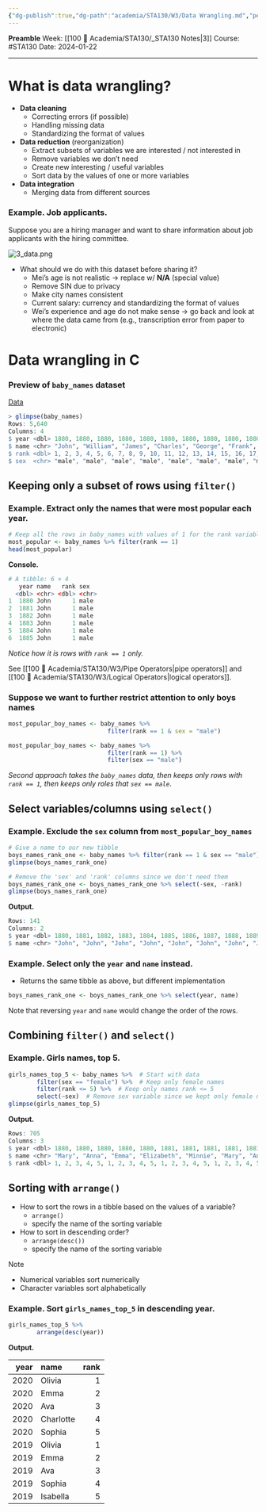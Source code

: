 ```yaml
---
{"dg-publish":true,"dg-path":"academia/STA130/W3/Data Wrangling.md","permalink":"/academia/sta-130/w3/data-wrangling/","created":"2024-01-22T13:55:20.997-05:00","updated":"2024-01-23T19:02:10.915-05:00"}
---
```


**Preamble**
Week: [[100 📒 Academia/STA130/_STA130 Notes\|3]]
Course: #STA130
Date: 2024-01-22

---
# What is data wrangling?

- **Data cleaning**
	- Correcting errors (if possible)
	- Handling missing data
	- Standardizing the format of values
- **Data reduction** (reorganization)
	- Extract subsets of variables we are interested / not interested in
	- Remove variables we don’t need
	- Create new interesting / useful variables
	- Sort data by the values of one or more variables
- **Data integration**
	- Merging data from different sources

### Example. Job applicants.
Suppose you are a hiring manager and want to share information about job applicants with the hiring committee.

![3_data.png](/img/user/Files/STA130/3_data.png)

- What should we do with this dataset before sharing it?
	- Mei’s age is not realistic → replace w/ **N/A** (special value)
	- Remove SIN due to privacy
	- Make city names consistent
	- Current salary: currency and standardizing the format of values
	- Wei’s experience and age do not make sense → go back and look at where the data came from (e.g., transcription error from paper to electronic)

# Data wrangling in C

### Preview of `baby_names` dataset

[Data](https://www.openintro.org/data/index.php?data=baby_names)
```r
> glimpse(baby_names)
Rows: 5,640
Columns: 4
$ year <dbl> 1880, 1880, 1880, 1880, 1880, 1880, 1880, 1880, 1880, 1880, 188…
$ name <chr> "John", "William", "James", "Charles", "George", "Frank", "Jose…
$ rank <dbl> 1, 2, 3, 4, 5, 6, 7, 8, 9, 10, 11, 12, 13, 14, 15, 16, 17, 18, …
$ sex  <chr> "male", "male", "male", "male", "male", "male", "male", "male",…
```

## Keeping only a subset of rows using `filter()`

### Example. Extract only the names that were most popular each year.

```r
# Keep all the rows in baby_names with values of 1 for the rank variable
most_popular <- baby_names %>% filter(rank == 1)
head(most_popular)
```

**Console.**

```r
# A tibble: 6 × 4
   year name   rank sex  
  <dbl> <chr> <dbl> <chr>
1  1880 John      1 male 
2  1881 John      1 male 
3  1882 John      1 male 
4  1883 John      1 male 
5  1884 John      1 male 
6  1885 John      1 male 
```

*Notice how it is rows with `rank == 1` only.*

See [[100 📒 Academia/STA130/W3/Pipe Operators\|pipe operators]] and [[100 📒 Academia/STA130/W3/Logical Operators\|logical operators]].

### Suppose we want to further restrict attention to only boys names

```r
most_popular_boy_names <- baby_names %>%
							filter(rank == 1 & sex = "male")
```

```r
most_popular_boy_names <- baby_names %>%
							filter(rank == 1) %>%
							filter(sex == "male")
```
*Second approach takes the `baby_names` data, then keeps only rows with `rank == 1`, then keeps only roles that `sex == male`*.
## Select variables/columns using `select()`

### Example. Exclude the `sex` column from `most_popular_boy_names`

```r
# Give a name to our new tibble
boys_names_rank_one <- baby_names %>% filter(rank == 1 & sex == "male")
glimpse(boys_names_rank_one)

# Remove the 'sex' and 'rank' columns since we don't need them
boys_names_rank_one <- boys_names_rank_one %>% select(-sex, -rank)
glimpse(boys_names_rank_one)
```

**Output.**

```r
Rows: 141
Columns: 2
$ year <dbl> 1880, 1881, 1882, 1883, 1884, 1885, 1886, 1887, 1888, 1889, 1…
$ name <chr> "John", "John", "John", "John", "John", "John", "John", "John…
```

### Example. Select only the `year` and `name` instead.

- Returns the same tibble as above, but different implementation

```r
boys_names_rank_one <- boys_names_rank_one %>% select(year, name)
```

Note that reversing `year` and `name` would change the order of the rows.

## Combining `filter()` and `select()`

### Example. Girls names, top 5.

```r
girls_names_top_5 <- baby_names %>%  # Start with data
		filter(sex == "female") %>%  # Keep only female names
		filter(rank <= 5) %>%  # Keep only names rank <= 5
		select(~sex)  # Remove sex variable since we kept only female names
glimpse(girls_names_top_5)
```

**Output.**

```r
Rows: 705
Columns: 3
$ year <dbl> 1880, 1880, 1880, 1880, 1880, 1881, 1881, 1881, 1881, 1881, 1…
$ name <chr> "Mary", "Anna", "Emma", "Elizabeth", "Minnie", "Mary", "Anna"…
$ rank <dbl> 1, 2, 3, 4, 5, 1, 2, 3, 4, 5, 1, 2, 3, 4, 5, 1, 2, 3, 4, 5, 1…
```

## Sorting with `arrange()`

- How to sort the rows in a tibble based on the values of a variable?
	- `arrange()`
	- specify the name of the sorting variable
- How to sort in descending order?
	- `arrange(desc())`
	- specify the name of the sorting variable

> [!note] 
> - Numerical variables sort numerically
> - Character variables sort alphabetically

### Example. Sort `girls_names_top_5` in descending year.

```r
girls_names_top_5 %>%
		arrange(desc(year))
```

**Output.**

| year | name | rank |
| ---: | :--- | ---: |
| 2020 | Olivia | 1 |
| 2020 | Emma | 2 |
| 2020 | Ava | 3 |
| 2020 | Charlotte | 4 |
| 2020 | Sophia | 5 |
| 2019 | Olivia | 1 |
| 2019 | Emma | 2 |
| 2019 | Ava | 3 |
| 2019 | Sophia | 4 |
| 2019 | Isabella | 5 |
